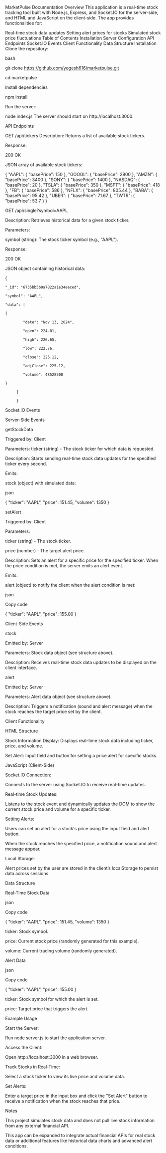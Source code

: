 MarketPulse Documentation
Overview
This application is a real-time stock tracking tool built with Node.js, Express, and Socket.IO for the server-side, and HTML and JavaScript on the client-side. The app provides functionalities for:

Real-time stock data updates
Setting alert prices for stocks
Simulated stock price fluctuations
Table of Contents
Installation
Server Configuration
API Endpoints
Socket.IO Events
Client Functionality
Data Structure
Installation
Clone the repository:

bash

git clone https://github.com/yogesh616/marketpulse.git

cd marketpulse

Install dependencies

npm install

Run the server:


node index.js
The server should start on http://localhost:3000.

API Endpoints

GET /api/tickers
Description: Returns a list of available stock tickers.

Response:

200 OK

JSON array of available stock tickers:

{
    "AAPL": {
        "basePrice": 150
    },
    "GOOGL": {
        "basePrice": 2800
    },
    "AMZN": {
        "basePrice": 3400
    },
    "SONY": {
        "basePrice": 1400
    },
    "NASDAQ": {
        "basePrice": 20
    },
    "TSLA": {
        "basePrice": 350
    },
    "MSFT": {
        "basePrice": 418
    },
    "FB": {
        "basePrice": 586
    },
    "NFLX": {
        "basePrice": 805.44
    },
    "BABA": {
        "basePrice": 95.42
    },
    "UBER": {
        "basePrice": 71.67
    },
    "TWTR": {
        "basePrice": 53.7
    }
}


GET /api/single?symbol=AAPL

Description: Retrieves historical data for a given stock ticker.

Parameters:

symbol (string): The stock ticker symbol (e.g., "AAPL").

Response:

200 OK

JSON object containing historical data:














{

    "_id": "6735bb5b0a7822a1e34eeced",

    "symbol": "AAPL",

    "data": [

    {

            "date": "Nov 13, 2024",

            "open": 224.01,

            "high": 226.65,

            "low": 222.76,

            "close": 225.12,

            "adjClose": 225.12,

            "volume": 48528500

    }

         ]

         }



Socket.IO Events

Server-Side Events

getStockData

Triggered by: Client

Parameters: ticker (string) - The stock ticker for which data is requested.

Description: Starts sending real-time stock data updates for the specified ticker every second.

Emits:

stock (object) with simulated data:

json




{
  "ticker": "AAPL",
  "price": 151.45,
  "volume": 1350
}



setAlert

Triggered by: Client

Parameters:

ticker (string) - The stock ticker.

price (number) - The target alert price.

Description: Sets an alert for a specific price for the specified ticker. When the price condition is met, the server emits an alert event.

Emits:

alert (object) to notify the client when the alert condition is met:

json

Copy code

{
  "ticker": "AAPL",
  "price": 155.00
}

Client-Side Events

stock

Emitted by: Server

Parameters: Stock data object (see structure above).

Description: Receives real-time stock data updates to be displayed on the client interface.

alert

Emitted by: Server

Parameters: Alert data object (see structure above).

Description: Triggers a notification (sound and alert message) when the stock reaches the target price set by the client.

Client Functionality

HTML Structure

Stock Information Display: Displays real-time stock data including ticker, price, and volume.

Set Alert: Input field and button for setting a price alert for specific stocks.

JavaScript (Client-Side)


Socket.IO Connection:


Connects to the server using Socket.IO to receive real-time updates.

Real-time Stock Updates:


Listens to the stock event and dynamically updates the DOM to show the current stock price and volume for a specific ticker.

Setting Alerts:

Users can set an alert for a stock's price using the input field and alert button.

When the stock reaches the specified price, a notification sound and alert message appear.

Local Storage:

Alert prices set by the user are stored in the client’s localStorage to persist data across sessions.

Data Structure

Real-Time Stock Data

json

Copy code

{
  "ticker": "AAPL",
  "price": 151.45,
  "volume": 1350
}

ticker: Stock symbol.

price: Current stock price (randomly generated for this example).

volume: Current trading volume (randomly generated).

Alert Data

json

Copy code

{
  "ticker": "AAPL",
  "price": 155.00
}

ticker: Stock symbol for which the alert is set.

price: Target price that triggers the alert.

Example Usage

Start the Server:


Run node server.js to start the application server.

Access the Client:

Open http://localhost:3000 in a web browser.

Track Stocks in Real-Time:

Select a stock ticker to view its live price and volume data.

Set Alerts:

Enter a target price in the input box and click the "Set Alert" button to receive a notification when the stock reaches that price.

Notes

This project simulates stock data and does not pull live stock information from any external financial API.

This app can be expanded to integrate actual financial APIs for real stock data or additional features like historical data charts and advanced alert conditions.
